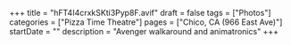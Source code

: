 +++
title = "hFT4I4crxkSKti3Pyp8F.avif"
draft = false
tags = ["Photos"]
categories = ["Pizza Time Theatre"]
pages = ["Chico, CA (966 East Ave)"]
startDate = ""
description = "Avenger walkaround and animatronics"
+++
